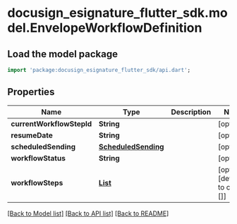 # docusign_esignature_flutter_sdk.model.EnvelopeWorkflowDefinition

## Load the model package
```dart
import 'package:docusign_esignature_flutter_sdk/api.dart';
```

## Properties
Name | Type | Description | Notes
------------ | ------------- | ------------- | -------------
**currentWorkflowStepId** | **String** |  | [optional] 
**resumeDate** | **String** |  | [optional] 
**scheduledSending** | [**ScheduledSending**](ScheduledSending.md) |  | [optional] 
**workflowStatus** | **String** |  | [optional] 
**workflowSteps** | [**List<WorkflowStep>**](WorkflowStep.md) |  | [optional] [default to const []]

[[Back to Model list]](../README.md#documentation-for-models) [[Back to API list]](../README.md#documentation-for-api-endpoints) [[Back to README]](../README.md)


